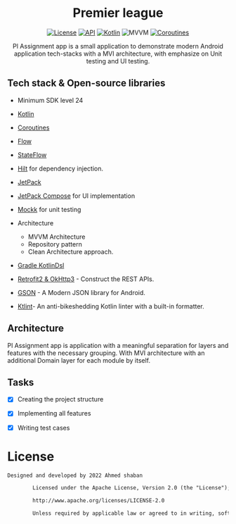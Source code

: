 <h1 align="center"> Premier league </h1>

<p align="center">
  <a href="https://opensource.org/licenses/Apache-2.0"><img alt="License" src="https://img.shields.io/badge/License-Apache%202.0-blue.svg"/></a>
  <a href="https://android-arsenal.com/api?level=21"><img alt="API" src="https://img.shields.io/badge/API-21%2B-brightgreen.svg?style=flat"/></a>
  <a href="https://kotlinlang.org"><img alt="Kotlin" src="https://img.shields.io/badge/Kotlin-1.4.xxx-blue"/></a>
  <img alt="MVVM" src="https://img.shields.io/badge/MVVM-Architecture-orange"/>
  <a href="https://developer.android.com/kotlin/coroutines"><img alt="Coroutines" src="https://img.shields.io/badge/Coroutines-Asynchronous-red"/></a>
</p>

<p align="center">
Pl Assignment app is a small   application to demonstrate modern Android application tech-stacks with a  MVI architecture, with emphasize on Unit testing and UI testing.
</p>

## Tech stack & Open-source libraries

- Minimum SDK level 24
- [Kotlin](https://kotlinlang.org/)
- [Coroutines](https://github.com/Kotlin/kotlinx.coroutines)
- [Flow](https://kotlin.github.io/kotlinx.coroutines/kotlinx-coroutines-core/kotlinx.coroutines.flow/)
- [StateFlow](https://kotlin.github.io/kotlinx.coroutines/kotlinx-coroutines-core/kotlinx.coroutines.flow/-state-flow/index.html)
- [Hilt](https://developer.android.com/training/dependency-injection/hilt-android) for dependency injection.
- [JetPack](https://developer.android.com/jetpack)
- [JetPack Compose](https://developer.android.com/jetpack/compose?gclid=Cj0KCQjwxIOXBhCrARIsAL1QFCYQrJjMxnW0gyK5bsPABpajsfMUF9lJtsYK2naZ6WI2NVFc3rd_nSUaAg07EALw_wcB&gclsrc=aw.ds) for UI implementation
- [Mockk](https://mockk.io/) for unit testing

- Architecture
  - MVVM Architecture
  - Repository pattern
  - Clean Architecture approach.
- [Gradle KotlinDsl](https://docs.gradle.org/current/userguide/kotlin_dsl.html)
- [Retrofit2 & OkHttp3](https://github.com/square/retrofit) - Construct the REST APIs.
- [GSON](https://github.com/google/gson) - A Modern JSON library for Android.
- [Ktlint](https://github.com/pinterest/ktlint)- An anti-bikeshedding Kotlin linter with a built-in
  formatter.

## Architecture

Pl Assignment app is application with a meaningful separation for layers and features with the
necessary grouping. With MVI architecture with an additional Domain layer for each module by
itself.

## Tasks

- [x] Creating the project structure

- [x] Implementing all features

- [x] Writing test cases

# License

```xml
Designed and developed by 2022 Ahmed shaban

        Licensed under the Apache License, Version 2.0 (the "License");you may not use this file except in compliance with the License.You may obtain a copy of the License at

        http://www.apache.org/licenses/LICENSE-2.0

        Unless required by applicable law or agreed to in writing, softwaredistributed under the License is distributed on an "AS IS" BASIS,WITHOUT WARRANTIES OR CONDITIONS OF ANY KIND, either express or implied.See the License for the specific language governing permissions andlimitations under the License.
```
